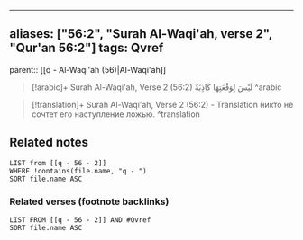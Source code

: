 
---
aliases: ["56:2", "Surah Al-Waqi'ah, verse 2", "Qur'an 56:2"]
tags: Qvref
---

parent:: [[q - Al-Waqi'ah (56)|Al-Waqi'ah]]

> [!arabic]+ Surah Al-Waqi'ah, Verse 2 (56:2)
> <span class="quran-arabic">لَيْسَ لِوَقْعَتِهَا كَاذِبَةٌ</span>
^arabic

> [!translation]+ Surah Al-Waqi'ah, Verse 2 (56:2) - Translation
> никто не сочтет его наступление ложью.
^translation



## Related notes
```dataview
LIST from [[q - 56 - 2]]
WHERE !contains(file.name, "q - ")
SORT file.name ASC
```

### Related verses (footnote backlinks)
```dataview
LIST FROM [[q - 56 - 2]] AND #Qvref
SORT file.name ASC
```

